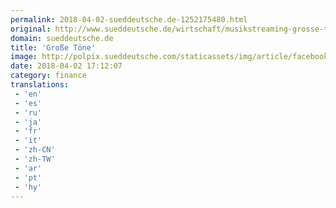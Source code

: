 ```yaml
---
permalink: 2018-04-02-sueddeutsche.de-1252175480.html
original: http://www.sueddeutsche.de/wirtschaft/musikstreaming-grosse-toene-1.3928064
domain: sueddeutsche.de
title: 'Große Töne'
image: http://polpix.sueddeutsche.com/staticassets/img/article/facebook-default.140428.jpg
date: 2018-04-02 17:12:07
category: finance
translations: 
 - 'en'
 - 'es'
 - 'ru'
 - 'ja'
 - 'fr'
 - 'it'
 - 'zh-CN'
 - 'zh-TW'
 - 'ar'
 - 'pt'
 - 'hy'
---
```


